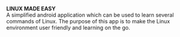 **LINUX MADE EASY**
<br /> A simplified android application which can be used to learn several commands of Linux. The 
purpose of this app is to make the Linux environment user friendly and learning on the go.



